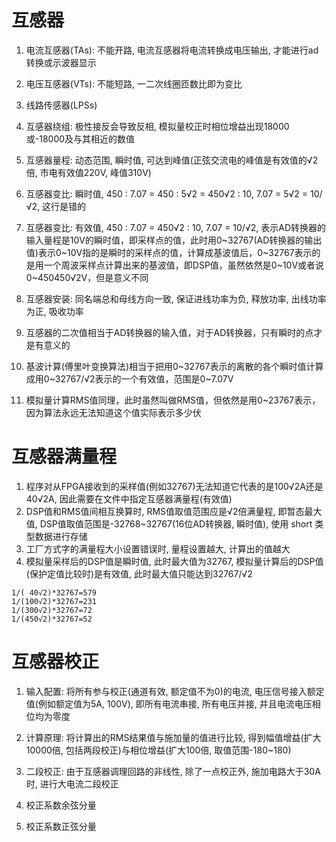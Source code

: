 # 互感器

1. 电流互感器(TAs): 不能开路, 电流互感器将电流转换成电压输出, 才能进行ad转换或示波器显示
2. 电压互感器(VTs): 不能短路, 一二次线圈匝数比即为变比
3. 线路传感器(LPSs)

1. 互感器绕组: 极性接反会导致反相, 模拟量校正时相位增益出现18000或-18000及与其相近的数值
2. 互感器量程: 动态范围, 瞬时值, 可达到峰值(正弦交流电的峰值是有效值的√2倍, 市电有效值220V, 峰值310V)
3. 互感器变比: 瞬时值, 450 : 7.07 = 450 : 5√2 = 450√2 : 10, 7.07 = 5√2 = 10/√2, 这行是错的
3. 互感器变比: 有效值, 450 : 7.07 = 450√2 : 10, 7.07 = 10/√2, 表示AD转换器的输入量程是10V的瞬时值，即采样点的值，此时用0~32767(AD转换器的输出值)表示0~10V指的是瞬时的采样点的值，计算成基波值后，0~32767表示的是用一个周波采样点计算出来的基波值，即DSP值，虽然依然是0~10V或者说0~450450√2V，但是意义不同
4. 互感器安装: 同名端总和母线方向一致, 保证进线功率为负, 释放功率, 出线功率为正, 吸收功率

1. 互感器的二次值相当于AD转换器的输入值，对于AD转换器，只有瞬时的点才是有意义的
2. 基波计算(傅里叶变换算法)相当于把用0~32767表示的离散的各个瞬时值计算成用0~32767/√2表示的一个有效值，范围是0~7.07V
3. 模拟量计算RMS值同理，此时虽然叫做RMS值，但依然是用0~23767表示，因为算法永远无法知道这个值实际表示多少伏

# 互感器满量程

1. 程序对从FPGA接收到的采样值(例如32767)无法知道它代表的是100√2A还是40√2A, 因此需要在文件中指定互感器满量程(有效值)
2. DSP值和RMS值间相互换算时, RMS值取值范围应是√2倍满量程, 即暂态最大值, DSP值取值范围是-32768~32767(16位AD转换器, 瞬时值), 使用 short 类型数据进行存储
3. 工厂方式字的满量程大小设置错误时, 量程设置越大, 计算出的值越大
4. 模拟量采样后的DSP值是瞬时值, 此时最大值为32767, 模拟量计算后的DSP值(保护定值比较时)是有效值, 此时最大值只能达到32767/√2

```
1/( 40√2)*32767=579
1/(100√2)*32767=231
1/(300√2)*32767=72
1/(450√2)*32767=52
```

# 互感器校正

1. 输入配置: 将所有参与校正(通道有效, 额定值不为0)的电流, 电压信号接入额定值(例如额定值为5A, 100V), 即所有电流串接, 所有电压并接, 并且电流电压相位均为零度
2. 计算原理: 将计算出的RMS结果值与施加量的值进行比较, 得到幅值增益(扩大10000倍, 包括两段校正)与相位增益(扩大100倍, 取值范围-180~180)
3. 二段校正: 由于互感器调理回路的非线性, 除了一点校正外, 施加电路大于30A时, 进行大电流二段校正

1. 校正系数余弦分量
2. 校正系数正弦分量
